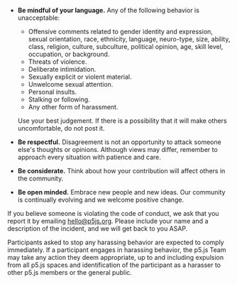 * **Be mindful of your language.** Any of the following behavior is unacceptable: 
  * Offensive comments related to gender identity and expression, sexual orientation, race, ethnicity, language, neuro-type, size, ability, class, religion, culture, subculture, political opinion, age, skill level, occupation, or background.
  * Threats of violence.
  * Deliberate intimidation.
  * Sexually explicit or violent material.
  * Unwelcome sexual attention.
  * Personal insults.
  * Stalking or following.
  * Any other form of harassment.

  Use your best judgement. If there is a possibility that it will make others uncomfortable, do not post it.

* **Be respectful.** Disagreement is not an opportunity to attack someone else's thoughts or opinions. Although views may differ, remember to approach every situation with patience and care.

* **Be considerate.** Think about how your contribution will affect others in the community.

* **Be open minded.** Embrace new people and new ideas. Our community is continually evolving and we welcome positive change. 

If you believe someone is violating the code of conduct, we ask that you report it by emailing hello@p5js.org. Please include your name and a description of the incident, and we will get back to you ASAP.

Participants asked to stop any harassing behavior are expected to comply immediately. If a participant engages in harassing behavior, the p5.js Team may take any action they deem appropriate, up to and including expulsion from all p5.js spaces and identification of the participant as a harasser to other p5.js members or the general public.